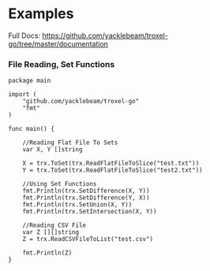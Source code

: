 # Examples

Full Docs: https://github.com/yacklebeam/troxel-go/tree/master/documentation

### File Reading, Set Functions

```
package main

import (
    "github.com/yacklebeam/troxel-go"
    "fmt"
)

func main() {
    
    //Reading Flat File To Sets
    var X, Y []string
    
    X = trx.ToSet(trx.ReadFlatFileToSlice("test.txt"))
    Y = trx.ToSet(trx.ReadFlatFileToSlice("test2.txt"))
    
    //Using Set Functions
    fmt.Println(trx.SetDifference(X, Y))
    fmt.Println(trx.SetDifference(Y, X))
    fmt.Println(trx.SetUnion(X, Y))
    fmt.Println(trx.SetIntersection(X, Y))

    //Reading CSV File
    var Z [][]string
    Z = trx.ReadCSVFileToList("test.csv")
    
    fmt.Println(Z)
}
```
